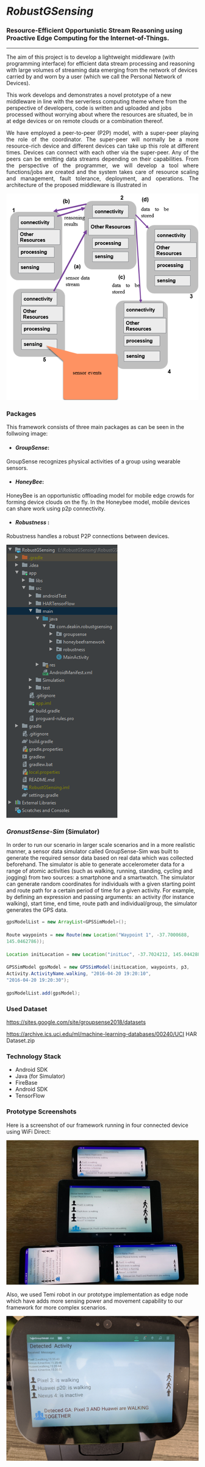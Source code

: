 # _RobustGSensing_

### Resource-Efficient Opportunistic Stream Reasoning using  Proactive Edge Computing for the Internet-of-Things.

***


The aim of this project is to develop a lightweight middleware (with programming interface) for efficient data stream processing and reasoning with large volumes of streaming data emerging from the network of devices carried by and worn by a user (which we call the Personal Network of Devices).


This work develops and demonstrates a novel prototype of a new middleware in line with the serverless computing theme where from the perspective of developers, code is written and uploaded and jobs processed without worrying about where the resources are situated, be in at edge devices or on remote clouds or a combination thereof.

<p style='text-align: justify;'>
We have employed a peer-to-peer (P2P) model, with a super-peer playing the role of the coordinator. The super-peer will normally be a more resource-rich device and different devices can take up this role at different times. Devices can connect with each other via the super-peer. Any of the peers can be emitting data streams depending on their capabilities.
From the perspective of the programmer, we will develop a tool where functions/jobs are created and the system takes care of resource scaling and management, fault tolerance, deployment, and operations. The architecture of the proposed middleware is illustrated in
</p>


![Alt text](https://github.com/abkenar/RobustGSensing/blob/master/figures/robustgsensing.png "RobustGSensing")

### Packages

This framework consists of three main packages as can be seen in the follwoing image: 

* #### _GroupSense_:
 GroupSense recognizes physical activities of a group using wearable sensors.
* #### _HoneyBee_:
 HoneyBee is an opportunistic offloading model for mobile edge crowds for forming device clouds on the fly. In the Honeybee model, mobile devices can share work using p2p connectivity.

* #### _Robustness_ :
Robustness handles a robust P2P connections between devices.    

![Alt text](https://github.com/abkenar/RobustGSensing/blob/master/figures/packages.png "Project Packages")


  ### _GronustSense-Sim_ (Simulator)

In order to run our scenario in larger scale scenarios and in a more realistic manner, a sensor data simulator called GroupSense-Sim was built to generate the required sensor data based on real data which was collected beforehand. The simulator is able to generate accelerometer data for a range of atomic activities (such as walking, running, standing, cycling and jogging) from two sources: a smartphone and a smartwatch. The simulator can generate random coordinates for individuals with a given starting point and route path for a certain period of time for a given activity. For example, by defining an expression and passing arguments: an activity (for instance walking), start time, end time, route path and individual/group, the simulator generates the GPS data.

```java
gpsModelList = new ArrayList<GPSSimModel>();

Route waypoints = new Route(new Location("Waypoint 1", -37.7000688,
145.0462786));

Location initLocation = new Location("initLoc", -37.7024212, 145.044288);

GPSSimModel gpsModel = new GPSSimModel(initLocation, waypoints, p3,
Activity.ActivityName.walking, "2016-04-20 19:20:10",
"2016-04-20 19:20:30");

gpsModelList.add(gpsModel);

```

### Used Dataset

https://sites.google.com/site/groupsense2018/datasets

https://archive.ics.uci.edu/ml/machine-learning-databases/00240/UCI HAR Dataset.zip


### Technology Stack
* Android SDK
* Java (for Simulator)
* FireBase
* Android SDK
* TensorFlow 


### Prototype Screenshots

Here is a screenshot of our framework running in four connected device using WiFi Direct:

![Alt text](https://github.com/abkenar/RobustGSensing/blob/master/figures/screenshot1.jpg "Screenshot")


Also, we used Temi robot in our prototype implementation as edge node which have adds more sensing power and movement capability to our framework for more complex scenarios.   

![Alt text](https://github.com/abkenar/RobustGSensing/blob/master/figures/screenshot2.jpg "Screenshot")


